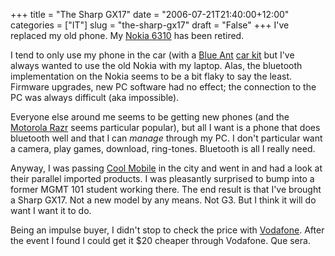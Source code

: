 +++
title = "The Sharp GX17"
date = "2006-07-21T21:40:00+12:00"
categories = ["IT"]
slug = "the-sharp-gx17"
draft = "False"
+++
I've replaced my old phone. My [Nokia
6310](http://www.nokia.co.uk/nokia/0,8764,18177,00.html) has been retired.

I tend to only use my phone in the car (with a [Blue
Ant](http://www.blueant.com.au/) [car
kit](http://www.blueant.com.au/supertooth2.htm) but I've always wanted to use
the old Nokia with my laptop. Alas, the bluetooth implementation on the Nokia
seems to be a bit flaky to say the least.  Firmware upgrades, new PC software
had no effect; the connection to the PC was always difficult (aka impossible).

Everyone else around me seems to be getting new phones (and the [Motorola
Razr](http://www.motorola.com/motoinfo/product/details/069,00.html) seems
particular popular), but all I want is a phone that does bluetooth well and
that I can _manage_ through my PC. I don't particular want a camera, play
games, download, ring-tones. Bluetooth is all I really need.

Anyway, I was passing [Cool Mobile](http://www.coolmobile.net.nz/) in the city
and went in and had a look at their parallel imported products. I was
pleasantly surprised to bump into a former MGMT 101 student working there. The
end result is that I've brought a Sharp GX17. Not a new model by any means. Not
G3. But I think it will do want I want it to do.

Being an impulse buyer, I didn't stop to check the price with
[Vodafone](http://www.vodafone.co.nz/). After the event I found I could get it
$20 cheaper through Vodafone. Que sera.

